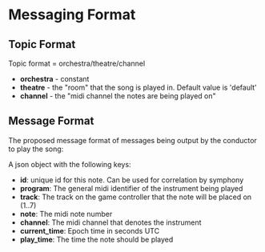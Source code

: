 # Messaging Format

## Topic Format

Topic format = orchestra/theatre/channel
* **orchestra** - constant
* **theatre** - the "room" that the song is played in. Default value is 'default'
* **channel** - the "midi channel the notes are being played on"


## Message Format

The proposed message format of messages being output by the conductor to play the song:

A json object with the following keys:
* **id**: unique id for this note. Can be used for correlation by symphony
* **program**: The general midi identifier of the instrument being played
* **track**: The track on the game controller that the note will be placed on (1..7)
* **note**: The midi note number
* **channel**: The midi channel that denotes the instrument
* **current_time**: Epoch time in seconds UTC
* **play_time**: The time the note should be played
